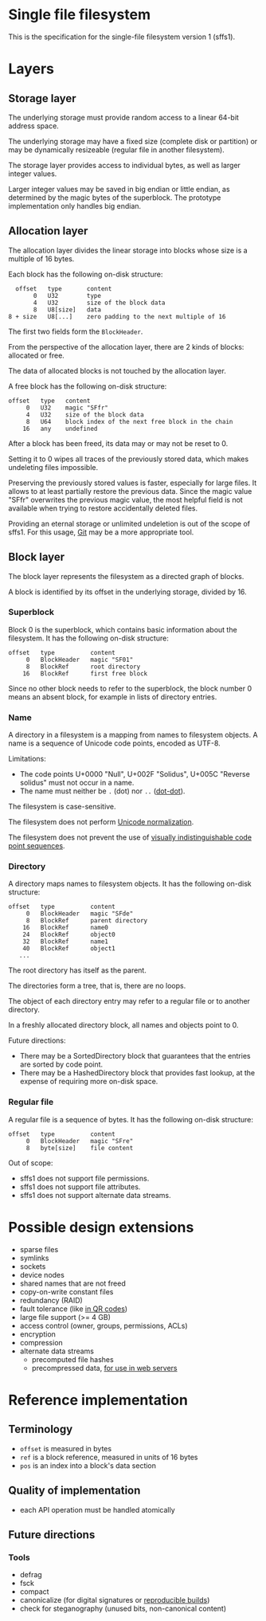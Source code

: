 # Single file filesystem

This is the specification for the single-file filesystem version 1 (sffs1).

# Layers

## Storage layer

The underlying storage must provide random access to a linear 64-bit address space.

The underlying storage may have a fixed size (complete disk or partition)
or may be dynamically resizeable (regular file in another filesystem).

The storage layer provides access to individual bytes, as well as larger integer values.

Larger integer values may be saved in big endian or little endian, as determined by the magic bytes of the superblock.
The prototype implementation only handles big endian.

## Allocation layer

The allocation layer divides the linear storage into blocks whose size is a multiple of 16 bytes.

Each block has the following on-disk structure:

~~~text
  offset   type       content
       0   U32        type
       4   U32        size of the block data
       8   U8[size]   data
8 + size   U8[...]    zero padding to the next multiple of 16
~~~

The first two fields form the `BlockHeader`.

From the perspective of the allocation layer, there are 2 kinds of blocks: allocated or free.

The data of allocated blocks is not touched by the allocation layer.

A free block has the following on-disk structure:

~~~text
offset   type   content
     0   U32    magic "SFfr"
     4   U32    size of the block data
     8   U64    block index of the next free block in the chain
    16   any    undefined
~~~

After a block has been freed, its data may or may not be reset to 0.

Setting it to 0 wipes all traces of the previously stored data, which makes undeleting files impossible.

Preserving the previously stored values is faster, especially for large files. It allows to at least partially restore
the previous data. Since the magic value "SFfr" overwrites the previous magic value, the most helpful field is not
available when trying to restore accidentally deleted files.

Providing an eternal storage or unlimited undeletion is out of the scope of sffs1. For this usage,
[Git](https://git-scm.com/) may be a more appropriate tool.

## Block layer

The block layer represents the filesystem as a directed graph of blocks.

A block is identified by its offset in the underlying storage, divided by 16.

### Superblock

Block 0 is the superblock, which contains basic information about the filesystem. It has the following on-disk
structure:

~~~text 
offset   type          content
     0   BlockHeader   magic "SF01"
     8   BlockRef      root directory
    16   BlockRef      first free block
~~~

Since no other block needs to refer to the superblock, the block number 0 means an absent block, for example in lists of
directory entries.

### Name

A directory in a filesystem is a mapping from names to filesystem objects. A name is a sequence of Unicode code points,
encoded as UTF-8.

Limitations:

* The code points U+0000 "Null", U+002F "Solidus", U+005C "Reverse solidus" must not occur in a name.
* The name must neither be `.` (dot) nor `..` ([dot-dot](https://9p.io/sys/doc/lexnames.html)).

The filesystem is case-sensitive.

The filesystem does not perform [Unicode normalization](https://unicode.org/reports/tr15/).

The filesystem does not prevent the use of
[visually indistinguishable code point sequences](https://en.wikipedia.org/wiki/Homoglyph).

### Directory

A directory maps names to filesystem objects. It has the following on-disk structure:

~~~text
offset   type          content
     0   BlockHeader   magic "SFde"
     8   BlockRef      parent directory
    16   BlockRef      name0
    24   BlockRef      object0
    32   BlockRef      name1
    40   BlockRef      object1
   ...
~~~

The root directory has itself as the parent.

The directories form a tree, that is, there are no loops.

The object of each directory entry may refer to a regular file or to another directory.

In a freshly allocated directory block, all names and objects point to 0.

Future directions:

* There may be a SortedDirectory block that guarantees that the entries are sorted by code point.
* There may be a HashedDirectory block that provides fast lookup, at the expense of requiring more on-disk space.

### Regular file

A regular file is a sequence of bytes. It has the following on-disk structure:

~~~text
offset   type          content
     0   BlockHeader   magic "SFre"
     8   byte[size]    file content
~~~

Out of scope:

* sffs1 does not support file permissions.
* sffs1 does not support file attributes.
* sffs1 does not support alternate data streams.

# Possible design extensions

* sparse files
* symlinks
* sockets
* device nodes
* shared names that are not freed
* copy-on-write constant files
* redundancy (RAID)
* fault tolerance (like [in QR codes](https://en.wikipedia.org/wiki/QR_code#Error_correction))
* large file support (>= 4 GB)
* access control (owner, groups, permissions, ACLs)
* encryption
* compression
* alternate data streams
  * precomputed file hashes
  * precompressed data, [for use in web servers](https://httpd.apache.org/docs/2.4/mod/mod_brotli.html#precompressed)

# Reference implementation

## Terminology

* `offset` is measured in bytes
* `ref` is a block reference, measured in units of 16 bytes
* `pos` is an index into a block's data section

## Quality of implementation

* each API operation must be handled atomically

## Future directions

### Tools

* defrag
* fsck
* compact
* canonicalize (for digital signatures or [reproducible builds](https://reproducible-builds.org/))
* check for steganography (unused bits, non-canonical content)
